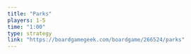 ```yaml
---
title: "Parks"
players: 1-5
time: "1:00"
type: strategy
link: "https://boardgamegeek.com/boardgame/266524/parks"
---
```

